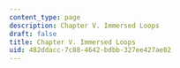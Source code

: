 ```yaml
---
content_type: page
description: Chapter V. Immersed Loops
draft: false
title: Chapter V. Immersed Loops
uid: 482ddacc-7c88-4642-bdbb-327ee427ae02
---
```

